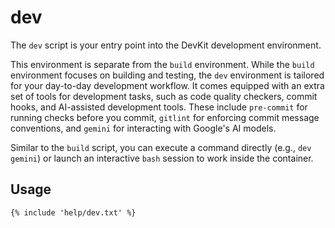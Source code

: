 # dev

The `dev` script is your entry point into the DevKit development environment.

This environment is separate from the `build` environment. While the `build` environment focuses on
building and testing, the `dev` environment is tailored for your day-to-day development workflow. It
comes equipped with an extra set of tools for development tasks, such as code quality checkers,
commit hooks, and AI-assisted development tools. These include `pre-commit` for running checks
before you commit, `gitlint` for enforcing commit message conventions, and `gemini` for interacting
with Google's AI models.

Similar to the `build` script, you can execute a command directly (e.g., `dev gemini`) or launch an
interactive `bash` session to work inside the container.

## Usage

```
{% include 'help/dev.txt' %}
```
